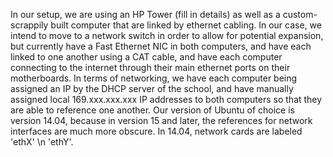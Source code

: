 In our setup, we are using an HP Tower (fill in details) as well as a custom-scrappily built computer that are linked by ethernet cabling.
In our case, we intend to move to a network switch in order to allow for potential expansion, but currently have a Fast Ethernet NIC in both computers, and have each linked to one another using a CAT cable, and have each computer connecting to the internet through their main ethernet ports on their motherboards.
In terms of networking, we have each computer being assigned an IP by the DHCP server of the school, and have manually assigned local 169.xxx.xxx.xxx IP addresses to both computers so that they are able to reference one another.
Our version of Ubuntu of choice is version 14.04, because in version 15 and later, the references for network interfaces are much more obscure. In 14.04, network cards are labeled 'ethX' \n 'ethY'.
